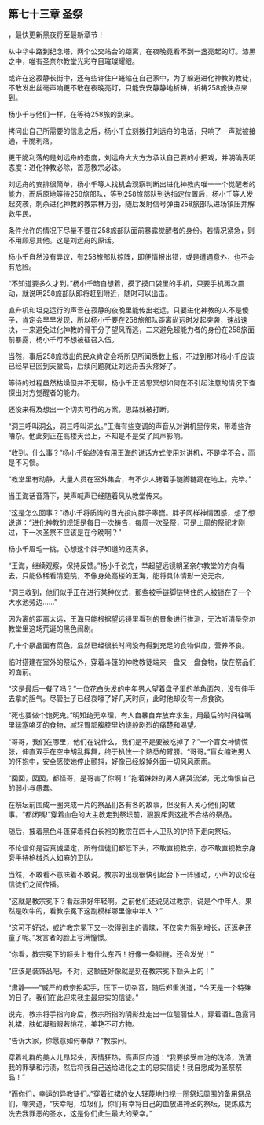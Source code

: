 ## 第七十三章 圣祭
，最快更新黑夜将至最新章节！

从中华中路到纪念塔，两个公交站台的距离，在夜晚竟看不到一盏亮起的灯。漆黑之中，唯有圣奈尔教堂光彩夺目璀璨耀眼。

或许在这寂静长街中，还有些许住户蜷缩在自己家中，为了躲避进化神教的教徒，不敢发出丝毫声响更不敢在夜晚亮灯，只能安安静静地祈祷，祈祷258旅快点来到。

杨小千与他们一样，在等待258旅的到来。

拷问出自己所需要的信息之后，杨小千立刻拨打刘远舟的电话，只响了一声就被接通，干脆利落。

更干脆利落的是刘远舟的态度，刘远舟大大方方承认自己耍的小把戏，并明确表明态度：进化神教必除，首恶教宗必诛。

刘远舟的安排很简单，杨小千等人找机会观察判断出进化神教内唯一一个觉醒者的能力，而后原地等待258旅部队，等到258旅部队到达指定位置后，杨小千等人发起突袭，刺杀进化神教的教宗林万羽，随后发射信号弹由258旅部队进场镇压并解救平民。

条件允许的情况下尽量不要在258旅部队面前暴露觉醒者的身份。若情况紧急，则不用顾忌其他。这是刘远舟的原话。

杨小千自然没有异议，有258旅部队掠阵，即便情报出错，或是遭遇意外，也不会有危险。

“不知道要多久才到。”杨小千暗自想着，摸了摸口袋里的手机，只要手机再次震动，就说明258旅部队即将赶到附近，随时可以出击。

直升机和坦克运行的声音在寂静的夜晚里能传出老远，只要进化神教的人不是傻子，肯定会早早发现，所以杨小千要在258旅部队距离尚远时发起突袭，速战速决，一来避免进化神教的骨干分子望风而逃，二来避免超能力者的身份在258旅面前暴露，杨小千可不想被征召入伍。

当然，事后258旅救出的民众肯定会将所见所闻悉数上报，不过到那时杨小千应该已经早已回到天堂岛，后续问题就让刘远舟去头疼好了。

等待的过程虽然枯燥但并不无聊，杨小千正苦思冥想如何在不引起注意的情况下查探出对方觉醒者的能力。

还没来得及想出一个切实可行的方案，思路就被打断。

“洞三呼叫洞幺，洞三呼叫洞幺。”王海有些变调的声音从对讲机里传来，带着些许嘈杂。他此刻正在高楼天台上，不知是不是受了风声影响。

“收到。什么事？”杨小千始终没有用王海的说话方式使用对讲机，不是学不会，而是不习惯。

“教堂里有动静，大量人员在室外集合，有不少人铐着手链脚链跪在地上，完毕。”

当王海话音落下，哭声喊声已经随着风从教堂传来。

“这是怎么回事？”杨小千将质询的目光投向胖子睾崑。胖子同样神情困惑，想了想说道：“进化神教的规矩是每日一次祷告，每周一次圣祭，可是上周的祭祀才刚过，下一次圣祭不应该是在今晚啊？”

杨小千眉毛一挑，心想这个胖子知道的还真多。

“王海，继续观察，保持反馈。”杨小千说完，举起望远镜朝圣奈尔教堂的方向看去，只能依稀看清庭院，不像身处高楼的王海，能将具体情形一览无余。

“洞三收到，他们似乎正在进行某种仪式，那些被手链脚链铐住的人被锁在了一个大水池旁边……”

因为离的距离太远，王海只能根据望远镜里看到的景象进行推测，无法听清圣奈尔教堂里这场荒诞的黑色闹剧。

几十个祭品面有菜色，显然已经很长时间没有得到充足的食物供应，营养不良。

临时搭建在室外的祭坛外，穿着斗篷的神教教徒端来一盘又一盘食物，放在祭品们的面前。

“这是最后一餐了吗？”一位花白头发的中年男人望着盘子里的羊角面包，没有伸手去拿的胆气。尽管肚子已经哀嚎了好几天时间，此时他却没有一点食欲。

“死也要做个饱死鬼。”明知绝无幸理，有人自暴自弃放弃求生，用最后的时间往嘴里猛塞咯牙的食物，减轻胃部腹腔里灼烧般剧烈的痛楚和渴望。

“哥哥，我们在哪里，他们在说什么，我们是不是要被吃掉了？”一个盲女神情慌张，伸直双手在空中胡乱挥舞，终于扒住一个熟悉的臂膀。“哥哥。”盲女缩进男人的怀抱中，安全感使她停止颤抖，好像已经躲掉外面一切风风雨雨。

“囡囡，囡囡，都怪哥，是哥害了你啊！”抱着妹妹的男人痛哭流涕，无比悔恨自己的弱小与愚蠢。

在祭坛前围成一圈哭成一片的祭品们各有各的故事，但没有人关心他们的故事。“都闭嘴!”穿着血色的大主教走到祭坛前，狠狠斥责这批不合格的祭品。

随后，披着黑色斗篷穿着纯白长袍的教宗在四十人卫队的护持下走向祭坛。

不论信仰是否真诚坚定，所有信徒们都低下头，不敢直视教宗，亦不敢直视教宗身旁手持枪械杀人如麻的卫队。

当然，不敢看不意味着不敢说。教宗的出现很快引起台下一阵骚动，小声的议论在信徒们之间传播。

“这就是教宗冕下？看起来好年轻啊。之前他们还说见过教宗，说是个中年人，果然是吹牛的，看教宗冕下这副模样哪里像中年人？”

“这可不好说，或许教宗冕下又一次得到主的青睐，不仅实力得到增长，还返老还童了呢。”发言者的脸上写满憧憬。

“你看，教宗冕下的额头上有什么东西！好像一条锁链，还会发光！”

“应该是装饰品吧，不对，这额链好像就是刻在教宗冕下额头上的！”

“肃静——”威严的教宗抬起手，压下一切杂音，随后郑重说道，“今天是一个特殊的日子。我们在此迎来我主最忠实的信徒。”

说完，教宗将手指向身后，教宗所指的阴影处走出一位靓丽佳人，穿着酒红色露背礼裙，肤如凝脂眼若桃花，美艳不可方物。

“告诉大家，你愿意如何奉献？”教宗问。

穿着礼群的美人儿昂起头，表情狂热，高声回应道：“我要接受血池的洗涤，洗清我的罪孽和污渍，然后将我自己送给进化之主的忠实信徒！我自愿成为圣祭祭品！”

“而你们，幸运的异教徒们。”穿着红裙的女人轻蔑地扫视一圈祭坛周围的备用祭品们，嘲笑道，“庆幸吧，垃圾们，你们有幸将自己的血放进神圣的祭坛，提炼成为洗去我罪恶的圣水，这是你们此生最大的荣幸。”

